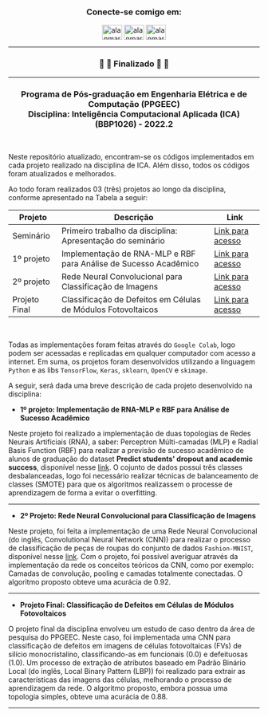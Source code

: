 <h3 align="center">Conecte-se comigo em:</h3>
<p align="center">
<a href="https://linkedin.com/in/alanmarquesrocha" target="blank"><img align="center" src="https://raw.githubusercontent.com/rahuldkjain/github-profile-readme-generator/master/src/images/icons/Social/linked-in-alt.svg" alt="alanmarquesrocha" height="30" width="40" /></a>
<a href="https://stackoverflow.com/users/19201352/m4rkn4l4" target="blank"><img align="center" src="https://raw.githubusercontent.com/rahuldkjain/github-profile-readme-generator/master/src/images/icons/Social/stack-overflow.svg" alt="alanmarquesrocha" height="30" width="40" /></a>
<a href="https://instagram.com/alanmarquesrocha" target="blank"><img align="center" src="https://raw.githubusercontent.com/rahuldkjain/github-profile-readme-generator/master/src/images/icons/Social/instagram.svg" alt="alanmarquesrocha" height="30" width="40" /></a>
</p>

---

<h3 align="center"> 
	🚧 🚀 Finalizado 🚀  🚧
</h3>

---

<h3 align="center">Programa de Pós-graduação em Engenharia Elétrica e de Computação (PPGEEC) <br>
Disciplina: Inteligência Computacional Aplicada (ICA) (BBP1026) - 2022.2 </h3>

<br>

Neste repositório atualizado, encontram-se os códigos implementados em cada projeto realizado na disciplina de ICA. Além disso, todos os códigos foram atualizados e melhorados. <br>

Ao todo foram realizados 03 (três) projetos ao longo da disciplina, conforme apresentado na Tabela a seguir:

| Projeto | Descrição | Link |
| --- | --- | --- |
| Seminário | Primeiro trabalho da disciplina: Apresentação do seminário| [Link para acesso](https://github.com/AlanMarquesRocha/ppgeec_inteligencia_computacional_aplicada/tree/master/t00_ica_semin%C3%A1rio)
| 1º projeto | Implementação de RNA-MLP e RBF para Análise de Sucesso Acadêmico| [Link para acesso](https://github.com/AlanMarquesRocha/ppgeec_inteligencia_computacional_aplicada/tree/master/t01_ica_rna_mlp_rbf)
| 2º projeto | Rede Neural Convolucional para Classificação de Imagens | [Link para acesso](https://github.com/AlanMarquesRocha/ppgeec_inteligencia_computacional_aplicada/tree/master/t02_ica_cnn)
| Projeto Final | Classificação de Defeitos em Células de Módulos Fotovoltaicos | [Link para acesso](https://github.com/AlanMarquesRocha/ppgeec_inteligencia_computacional_aplicada/tree/master/t03_ica_final_project)

<br>

Todas as implementações foram feitas através do ``Google Colab``, logo podem ser acessadas e replicadas em qualquer computador com acesso a internet. Em suma, os projetos foram desenvolvidos utilizando a linguagem ``Python`` e as libs ``TensorFlow``, ``Keras``, ``sklearn``, ``OpenCV`` e ``skimage``.

A seguir, será dada uma breve descrição de cada projeto desenvolvido na disciplina:

- **1º projeto: Implementação de RNA-MLP e RBF para Análise de Sucesso Acadêmico**

Neste projeto foi realizado a implementação de duas topologias de Redes Neurais Artificiais (RNA), a saber: Perceptron Múlti-camadas (MLP) e Radial Basis Function (RBF) para realizar a previsão de sucesso acadêmico de alunos de graduação do dataset **Predict students' dropout and academic success**, disponível nesse [link](https://archive-beta.ics.uci.edu/dataset/697/predict+students+dropout+and+academic+success). O cojunto de dados possui três classes desbalanceadas, logo foi necessário realizar técnicas de balanceamento de classes (SMOTE) para que os algoritmos realizassem o processe de aprendizagem de forma a evitar o overfitting.

---

- **2º Projeto: Rede Neural Convolucional para Classificação de Imagens**

Neste projeto, foi feita a implementação de uma Rede Neural Convolucional (do inglês, Convolutional Neural Network (CNN)) para realizar o processo de classificação de peças de roupas do conjunto de dados ``Fashion-MNIST``, disponível nesse [link](https://github.com/zalandoresearch/fashion-mnist). Com o projeto, foi possível averiguar através da implementação da rede os conceitos teóricos da CNN, como por exemplo: Camadas de convolução, pooling e camadas totalmente conectadas. O algoritmo proposto obteve uma acurácia de 0.92.

---

- **Projeto Final: Classificação de Defeitos em Células de Módulos Fotovoltaicos**

O projeto final da disciplina envolveu um estudo de caso dentro da área de pesquisa do PPGEEC. Neste caso, foi implementada uma CNN para classificação de defeitos em imagens de células fotovoltaicas (FVs) de silício monocristalino, classificando-as em funcionais (0.0) e defeituosas (1.0). Um processo de extração de atributos baseado em Padrão Binário Local (do inglês, Local Binary Pattern (LBP)) foi realizado para extrair as características das imagens das células, melhorando o processo de aprendizagem da rede. O algoritmo proposto, embora possua uma topologia simples, obteve uma acurácia de 0.88.

---
